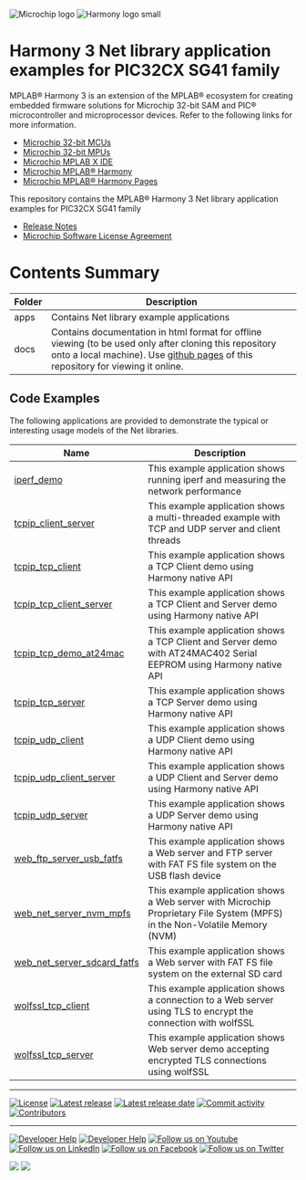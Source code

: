 ![Microchip logo](https://raw.githubusercontent.com/wiki/Microchip-MPLAB-Harmony/Microchip-MPLAB-Harmony.github.io/images/microchip_logo.png)
![Harmony logo small](https://raw.githubusercontent.com/wiki/Microchip-MPLAB-Harmony/Microchip-MPLAB-Harmony.github.io/images/microchip_mplab_harmony_logo_small.png)

# Harmony 3 Net library application examples for PIC32CX SG41 family

MPLAB® Harmony 3 is an extension of the MPLAB® ecosystem for creating embedded firmware solutions for Microchip 32-bit SAM and PIC® microcontroller and microprocessor devices.  Refer to the following links for more information.

- [Microchip 32-bit MCUs](https://www.microchip.com/design-centers/32-bit)
- [Microchip 32-bit MPUs](https://www.microchip.com/design-centers/32-bit-mpus)
- [Microchip MPLAB X IDE](https://www.microchip.com/mplab/mplab-x-ide)
- [Microchip MPLAB® Harmony](https://www.microchip.com/mplab/mplab-harmony)
- [Microchip MPLAB® Harmony Pages](https://microchip-mplab-harmony.github.io/)

This repository contains the MPLAB® Harmony 3 Net library application examples for PIC32CX SG41 family

- [Release Notes](./release_notes.md)
- [Microchip Software License Agreement](Microchip_SLA001.md)

# Contents Summary

| Folder     | Description                                               |
| ---        | ---                                                       |
| apps       | Contains Net library example applications        |
| docs       | Contains documentation in html format for offline viewing (to be used only after cloning this repository onto a local machine). Use [github pages](https://microchip-mplab-harmony.github.io/net_apps_pic32cx_sg41/) of this repository for viewing it online. |

## Code Examples

The following applications are provided to demonstrate the typical or interesting usage models of the Net libraries.

| Name | Description |
| ---- | ----------- |
| [iperf_demo](./docs/GUID-AC846A86-7D49-495E-9FB4-0DAF3B3957A0.html) | This example application shows running iperf and measuring the network performance |
| [tcpip_client_server](./docs/GUID-2926F4D6-8723-46AA-AE9A-4AFEDC9E1B49.html) | This example application shows a multi-threaded example with TCP and UDP server and client threads |
| [tcpip_tcp_client](./docs/GUID-1DF603D1-C7CF-4760-B50E-3D6611E5465E.html) | This example application shows a TCP Client demo using Harmony native API |
| [tcpip_tcp_client_server](./docs/GUID-F41A7C22-A9E5-414A-9B87-7B23FED090B8.html) | This example application shows a TCP Client and Server demo using Harmony native API |
| [tcpip_tcp_demo_at24mac](./docs/GUID-532DD798-B9C0-4F9C-A503-87D79736D941.html) | This example application shows a TCP Client and Server demo with AT24MAC402 Serial EEPROM using Harmony native API |
| [tcpip_tcp_server](./docs/GUID-28A48072-12AA-4288-97C3-C63924074387.html) | This example application shows a TCP Server demo using Harmony native API |
| [tcpip_udp_client](./docs/GUID-FAB9410A-CB2E-4AA1-B963-18D42B18668A.html) | This example application shows a UDP Client demo using Harmony native API |
| [tcpip_udp_client_server](./docs/GUID-F078D3F7-7A65-4611-B10E-8526FE0ACF3D.html) | This example application shows a UDP Client and Server demo using Harmony native API|
| [tcpip_udp_server](./docs/GUID-38F33EEA-17C0-4AAA-9965-F68685AFF846.html) | This example application shows a UDP Server demo using Harmony native API |
| [web_ftp_server_usb_fatfs](./docs/GUID-BA8A46CC-72C7-40A5-A4CB-99A1B08CA65E.html) | This example application shows a Web server and FTP server with FAT FS file system on the USB flash device |
| [web_net_server_nvm_mpfs](./docs/GUID-BE0BE681-87E6-4A11-8957-87CE233A69EB.html) | This example application shows a Web server with Microchip Proprietary File System (MPFS) in the Non-Volatile Memory (NVM) |
| [web_net_server_sdcard_fatfs](./docs/GUID-38E13DEA-6C0F-4970-BDB4-6B6892C535FE.html) | This example application shows a Web server with FAT FS file system on the external SD card |
| [wolfssl_tcp_client](./docs/GUID-68074BE4-0776-4782-B986-1338F33E5F0A.html) | This example application shows a connection to a Web server using TLS to encrypt the connection with wolfSSL |
| [wolfssl_tcp_server](./docs/GUID-6CC6170D-CE91-4DD2-AD84-CE7115D75E02.html) | This example application shows Web server demo accepting encrypted TLS connections using wolfSSL |
____


[![License](https://img.shields.io/badge/license-Harmony%20license-orange.svg)](https://github.com/Microchip-MPLAB-Harmony/net_apps_pic32cx_sg41/blob/master/Microchip_SLA001.md)
[![Latest release](https://img.shields.io/github/release/Microchip-MPLAB-Harmony/net_apps_pic32cx_sg41.svg)](https://github.com/Microchip-MPLAB-Harmony/net_apps_pic32cx_sg41/releases/latest)
[![Latest release date](https://img.shields.io/github/release-date/Microchip-MPLAB-Harmony/net_apps_pic32cx_sg41.svg)](https://github.com/Microchip-MPLAB-Harmony/net_apps_pic32cx_sg41/releases/latest)
[![Commit activity](https://img.shields.io/github/commit-activity/y/Microchip-MPLAB-Harmony/net_apps_pic32cx_sg41.svg)](https://github.com/Microchip-MPLAB-Harmony/net_apps_pic32cx_sg41/graphs/commit-activity)
[![Contributors](https://img.shields.io/github/contributors-anon/Microchip-MPLAB-Harmony/net_apps_pic32cx_sg41.svg)]()

____

[![Developer Help](https://img.shields.io/badge/Youtube-Developer%20Help-red.svg)](https://www.youtube.com/MicrochipDeveloperHelp)
[![Developer Help](https://img.shields.io/badge/XWiki-Developer%20Help-torquiose.svg)](https://developerhelp.microchip.com/xwiki/bin/view/software-tools/harmony/)
[![Follow us on Youtube](https://img.shields.io/badge/Youtube-Follow%20us%20on%20Youtube-red.svg)](https://www.youtube.com/user/MicrochipTechnology)
[![Follow us on LinkedIn](https://img.shields.io/badge/LinkedIn-Follow%20us%20on%20LinkedIn-blue.svg)](https://www.linkedin.com/company/microchip-technology)
[![Follow us on Facebook](https://img.shields.io/badge/Facebook-Follow%20us%20on%20Facebook-blue.svg)](https://www.facebook.com/microchiptechnology/)
[![Follow us on Twitter](https://img.shields.io/twitter/follow/MicrochipTech.svg?style=social)](https://twitter.com/MicrochipTech)

[![](https://img.shields.io/github/stars/Microchip-MPLAB-Harmony/net_apps_pic32cx_sg41.svg?style=social)]()
[![](https://img.shields.io/github/watchers/Microchip-MPLAB-Harmony/net_apps_pic32cx_sg41.svg?style=social)]()


